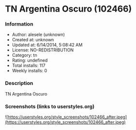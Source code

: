 # TN Argentina Oscuro (102466)

### Information
- Author: alesele (unknown)
- Created at: unknown
- Updated at: 6/14/2014, 5:08:42 AM
- License: NO-REDISTRIBUTION
- Category: tn
- Rating: undefined
- Total installs: 117
- Weekly installs: 0


### Description
TN Argentina Oscuro


### Screenshots (links to userstyles.org)
![https://userstyles.org/style_screenshots/102466_after.jpeg](https://userstyles.org/style_screenshots/102466_after.jpeg)


